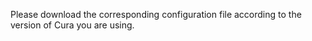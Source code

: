 Please download the corresponding configuration file according to the version of Cura you are using.
